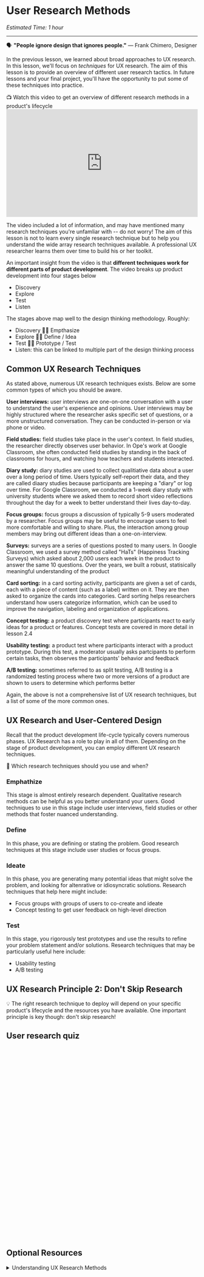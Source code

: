 
# User Research Methods

*Estimated Time: 1 hour*

---

<aside>
  
  🗣 **"People ignore design that ignores people."** — Frank Chimero, Designer
</aside>

In the previous lesson, we learned about broad approaches to UX research. In this lesson, we'll focus on _techniques_ for UX research. The aim of this lesson is to provide an overview of different user research tactics. In future lessons and your final project, you'll have the opportunity to put some of these techniques into practice. 

<aside> 
  📺 Watch this video to get an overview of different research methods in a product's lifecycle
</aside>
<div style="position: relative; padding-bottom: 56.25%; height: 0;">
  <iframe width="560" height="315" src="https://www.youtube.com/embed/7_sFVYfatXY" title="YouTube video player" frameborder="0" allow="accelerometer; autoplay; clipboard-write; encrypted-media; gyroscope; picture-in-picture" allowfullscreen style="position: absolute; top: 0; left: 0; width: 100%; height: 100%;"
></iframe>
</div>


The video included a lot of information, and may have mentioned many research techniques you're unfamliar with -- do not worry! The aim of this lesson is not to learn every single research technique but to help you understand the wide array research techniques available. A professional UX researcher learns them over time to build his or her toolkit.

An important insight from the video is that **different techniques work for different parts of product development**. The video breaks up product development into four stages below
- Discovery
- Explore
- Test
- Listen

The stages above map well to the design thinking methodology. Roughly: 
- Discovery 🤝🏽 Empthasize
- Explore 🤝🏽 Define / Idea
- Test 🤝🏽 Prototype / Test
- Listen: this can be linked to multiple part of the design thinking process

## Common UX Research Techniques
As stated above, numerous UX research techniques exists. Below are some common types of which you should be aware. 

**User interviews:** user interviews are one-on-one conversation with a user to understand the user's experience and opinions. User interviews may be highly structured where the researcher asks specific set of questions, or a more unstructured conversation. They can be conducted in-person or via phone or video. 

**Field studies:** field studies take place in the user's context. In field studies, the researcher directly observes user behavior. In Ope's work at Google Classroom, she often conducted field studies by standing in the back of classrooms for hours, and watching how teachers and students interacted. 

**Diary study:** diary studies are used to collect qualitiative data about a user over a long period of time. Users typically self-report their data, and they are called diaary studies because participants are keeping a "diary" or log over time. For Google Classroom, we conducted a 1-week diary study with university students where we asked them to record short video reflections throughout the day for a week to better understand their lives day-to-day.  

**Focus groups:** focus groups a discussion of typically 5-9 users moderated by a researcher. Focus groups may be useful to encourage users to feel more comfortable and willing to share. Plus, the interaction among group members may bring out different ideas than a one-on-interview. 

**Surveys:** surveys are a series of questions posted to many users. In Google Classroom, we used a survey method called "HaTs" (Happiness Tracking Surveys) which asked about 2,000 users each week in the product to answer the same 10 questions. Over the years, we built a robust, statisically meaningful understanding of the product 

**Card sorting:** in a card sorting activity, participants are given a set of cards, each with a piece of content (such as a label) written on it. They are then asked to organize the cards into categories. Card sorting helps researchers understand how users categorize information, which can be used to improve the navigation, labeling and organization of applications.

**Concept testing:** a product discovery test where participants react to early ideas for a product or features. Concept tests are covered in more detail in lesson 2.4

**Usability testing:** a product test where participants interact with a product prototype. During this test, a moderator usually asks partcipants to perform certain tasks, then observes the participants' behavior and feedback

**A/B testing:** sometimes referred to as split testing, A/B testing is a randomized testing process where two or more versions of a product are shown to users to determine which performs better

Again, the above is not a comprehensive list of UX research techniques, but a list of some of the more common ones. 


## UX Research and User-Centered Design
Recall that the product development life-cycle typically covers numerous phases. UX Research has a role to play in all of them. Depending on the stage of product development, you can employ different UX research techniques.

<aside>
🤔 Which research techniques should you use and when?
</aside>

### Emphathize
This stage is almost entirely research dependent. Qualitative research methods can be helpful as you better understand your users. Good techniques to use in this stage include user interviews, field studies or other methods that foster nuanced understanding. 

### Define
In this phase, you are defining or stating the problem. Good research techniques at this stage include user studies or focus groups. 

### Ideate
In this phase, you are generating many potential ideas that might solve the problem, and looking for altenrative or idiosyncratic solutions. Research techniques that help here might include:
- Focus groups with groups of users to co-create and ideate 
- Concept testing to get user feedback on high-level direction

### Test
In this stage, you rigorously test prototypes and use the results to refine your problem statement and/or solutions. Research techniques that may be particularly useful here include:
- Usability testing 
- A/B testing 


## UX Research Principle 2: Don't Skip Research
💡 The right research technique to deploy will depend on your specific product's lifecycle and the resources you have available. One important principle is key though: don't skip research!


## User research quiz

<div data-tf-widget="KEYpn8Mu" data-tf-opacity="100" data-tf-iframe-props="title=UX research quiz" data-tf-transitive-search-params style="width:100%;height:500px;"></div><script src="//embed.typeform.com/next/embed.js"></script>

## Optional Resources

<details>
<summary>Understanding UX Research Methods</summary>
  <a href="https://www.youtube.com/watch?v=VW6wcuEAF0I", target="_blank"> Video: How to do user research that has real impact</a>, Michael Margolis, UX Research Partner at Google Ventures<br>
  <a href="https://www.youtube.com/watch?v=dyHMTaQJmYo" target="_blank">Video: 5 Qualitative Research Methods</a>
  <a href="https://maze.co/guides/ux-research/ux-research-methods/" target="_blank">Understanding the Top 9 UX Research Methods & Techniques</a>
</details>


